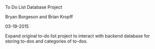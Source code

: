 To Do List Database Project

Bryan Borgeson and Brian Kropff

03-19-2015

Expand original to-do list project to interact with backend database for storing to-dos and categories of to-dos.
